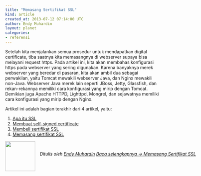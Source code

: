 ```yaml
---
title: "Memasang Sertifikat SSL"
kind: article
created_at: 2013-07-12 07:14:00 UTC
author: Endy Muhardin
layout: planet
categories:
- referensi
---
```

<p>Setelah kita menjalankan semua prosedur untuk mendapatkan digital certificate, tiba saatnya kita memasangnya di webserver supaya bisa melayani request https. Pada artikel ini, kita akan membahas konfigurasi https pada webserver yang sering digunakan. Karena banyaknya merek webserver yang beredar di pasaran, kita akan ambil dua sebagai perwakilan, yaitu Tomcat mewakili webserver Java, dan Nginx mewakili non-Java. Webserver Java merek lain seperti JBoss, Jetty, Glassfish, dan rekan-rekannya memiliki cara konfigurasi yang mirip dengan Tomcat. Demikian juga Apache HTTPD, Lighttpd, Mongrel, dan sejawatnya memiliki cara konfigurasi yang mirip dengan Nginx.</p>

<p>Artikel ini adalah bagian terakhir dari 4 artikel, yaitu:</p>

<ol>
<li><a href="http://software.endy.muhardin.com/aplikasi/apa-itu-ssl/">Apa itu SSL</a></li>
<li><a href="http://software.endy.muhardin.com/aplikasi/membuat-self-signed-certificate/">Membuat self-signed certificate</a></li>
<li><a href="http://software.endy.muhardin.com/aplikasi/membeli-sertifikat-ssl/">Membeli sertifikat SSL</a></li>
<li><a href="http://software.endy.muhardin.com/aplikasi/memasang-sertifikat-ssl/">Memasang sertifikat SSL</a></li>
</ol>


<div class="author">
  <img src="http://www.gravatar.com/avatar/31694bbf42349c6b6adfe893bb1e19d8.png" style="width: 96px; height: 96;">
  <span style="position: absolute; padding: 32px 15px;">
    <i>Ditulis oleh <a href="http://about.me/endy.muhardin">Endy Muhardin</a> 
    <a class="more-link" href="http://software.endy.muhardin.com/aplikasi/memasang-sertifikat-ssl/">Baca selengkapnya &rarr; Memasang Sertifikat SSL</a></i>
  </span>
</div>
